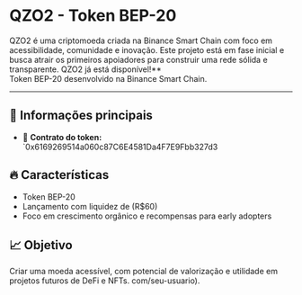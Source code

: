 # QZO2 - Token BEP-20

QZO2 é uma criptomoeda criada na Binance Smart Chain com foco em acessibilidade, comunidade e inovação. Este projeto está em fase inicial e busca atrair os primeiros apoiadores para construir uma rede sólida e transparente.
QZO2 já está disponível!**  
Token BEP-20 desenvolvido na Binance Smart Chain.

---

## 📌 Informações principais

- 📜 **Contrato do token:**  
`0x6169269514a060c87C6E4581Da4F7E9Fbb327d3

## 🔥 Características
- Token BEP-20
- Lançamento com liquidez de (R$60)
- Foco em crescimento orgânico e recompensas para early adopters

## 📈 Objetivo
Criar uma moeda acessível, com potencial de valorização e utilidade em projetos futuros de DeFi e NFTs.
com/seu-usuario).
